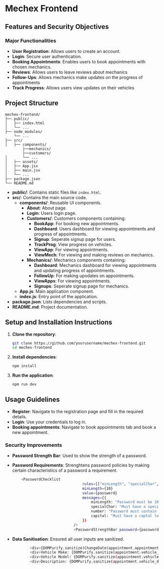 # Mechex Frontend

## Features and Security Objectives

### Major Functionalities
- **User Registration**: Allows users to create an account.
- **Login**: Secure user authentication.
- **Booking Appointments**: Enables users to book appointments with chosen mechanics.
- **Reviews**: Allows users to leave reviews about mechanics
- **Follow-Ups**: Allows mechanics make updates on the progress of appointments
- **Track Progress**: Allows users view updates on their vehicles


## Project Structure

```
mechex-frontend/
├── public/
│   ├── index.html
│   └── ...
├── node_modules/
    └── ...
├── src/
│   ├── components/
        ├──mechanics/
        ├──customers/
│       └── ...
│   ├── assets/
│   ├── App.jsx
│   ├── main.jsx
│   └── ...
├── package.json
└── README.md
```

- **public/**: Contains static files like `index.html`.
- **src/**: Contains the main source code.
    - **components/**: Reusable UI components.
        - **About**: About page.
        - **Login**: Users login page.
        - **Customers/**: Customers components containing:
            - **BookApp**: For booking new appointments.
            - **Dashboard**: Users dashboard for viewing appointments and progress of appointments.
            - **Signup**: Seperate signup page for users.
            - **TrackProg**: View progress on vehicles.
            - **ViewApp**: For viewing appointments.
            - **ViewMech**: For viewing and making reviews on mechanics.
        - **Mechanics/**: Mechanics components containing:
            - **Dashboard**: Mechanics dashboard for viewing appointments and updating progress of appointments.
            - **FollowUp**: For making upodates on appointments.
            - **ViewApps**: For viewing appointments.
            - **Signups**: Seperate signup page for mechanics.
    - **App.js**: Main application component.
    - **index.js**: Entry point of the application.
- **package.json**: Lists dependencies and scripts.
- **README.md**: Project documentation.

## Setup and Installation Instructions

1. **Clone the repository**:
     ```sh
     git clone https://github.com/yourusername/mechex-frontend.git
     cd mechex-frontend
     ```

2. **Install dependencies**:
     ```sh
     npm install
     ```

3. **Run the application**:
     ```sh
     npm run dev
     ```

## Usage Guidelines

- **Register**: Navigate to the registration page and fill in the required details.
- **Login**: Use your credentials to log in.
- **Booking appointments**: Navigate to book appointments tab and book a new appointment.

### Security Improvements
- **Password Strength Bar**: Used to show the strength of a password.
- **Password Requirements**: Strenghtens password policies by making certain characteristics of a password a requirement.

    ```sh
        <PasswordChecklist
                                    rules={["minLength", "specialChar", "number", "capital"]}
                                    minLength={10}
                                    value={password}
                                    messages={{
                                        minLength: "Password must be 10 characters",
                                        specialChar: "Must have a special character.",
                                        number: "Password must contain a number.",
                                        capital: "Must have a captal letter.",
                                    }}
                                />
                                <PasswordStrengthBar password={password} />
    ```
- **Data Sanitisation**: Ensured all user inputs are sanitized.
    ```sh
            <div>{DOMPurify.sanitize(ChangeDate(appointment.appointment_date))}</div>
            <div>Vehicle Make: {DOMPurify.sanitize(appointment.vehicle_make)}</div>
            <div>Vehicle Model: {DOMPurify.sanitize(appointment.vehicle_model)}</div>
            <div>Description: {DOMPurify.sanitize(appointment.vehicle_description)
    ```